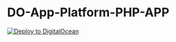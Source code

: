 # DO-App-Platform-PHP-APP


[![Deploy to DigitalOcean](https://www.deploytodo.com/do-btn-blue.svg)](https://cloud.digitalocean.com/apps/new?repo=https://github.com/tiagofrancafernandes/DO-App-Platform-PHP-APP/tree/master)
